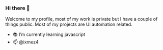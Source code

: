 ### Hi there 👋
Welcome to my profile, most of my work is private but I have a couple of things public. Most of my projects are UI automation related.

- 📚 I’m currently learning javascript
- 📫  @ixmez4
<!--
**ixmeza/ixmeza** is a ✨ _special_ ✨ repository because its `README.md` (this file) appears on your GitHub profile.

Here are some ideas to get you started:

- 🔭 I’m currently working on ...
- 🌱 I’m currently learning ...
- 👯 I’m looking to collaborate on ...
- 🤔 I’m looking for help with ...
- 💬 Ask me about ...
- 📫 How to reach me: ...
- 😄 Pronouns: ...
- ⚡ Fun fact: ...
-->
